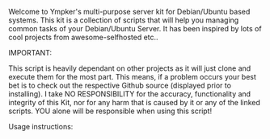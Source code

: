 Welcome to Ympker's multi-purpose server kit for Debian/Ubuntu based systems. This kit is a collection of scripts that will help you managing common tasks of your Debian/Ubuntu Server. It has been inspired by lots of cool projects from awesome-selfhosted etc..

IMPORTANT:

This script is heavily dependant on other projects as it will just clone and execute them for the most part. This means, if a problem occurs your best bet is to check out the respective Github source (displayed prior to installing). I take NO RESPONSIBILITY for the accuracy, functionality and integrity of this Kit, nor for any harm that is caused by it or any of the linked scripts. YOU alone will be responsible when using this script!

Usage instructions:

